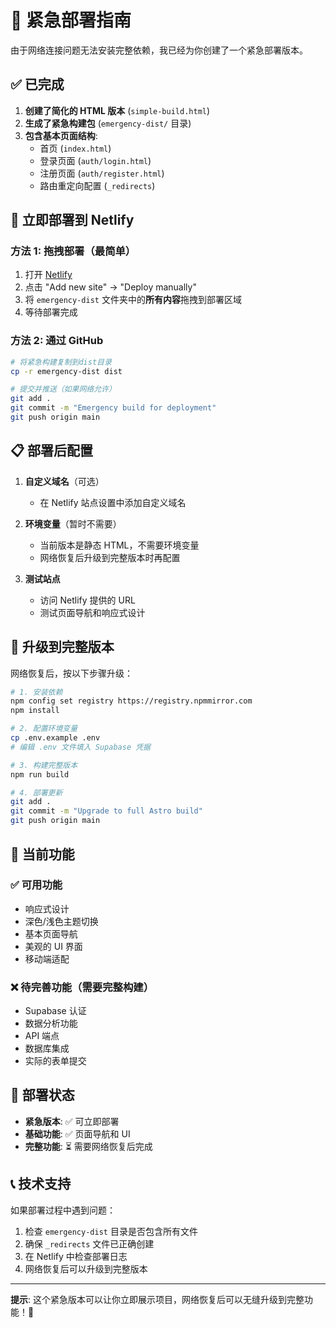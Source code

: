 # 🚨 紧急部署指南

由于网络连接问题无法安装完整依赖，我已经为你创建了一个紧急部署版本。

## ✅ 已完成

1. **创建了简化的 HTML 版本** (`simple-build.html`)
2. **生成了紧急构建包** (`emergency-dist/` 目录)
3. **包含基本页面结构**:
   - 首页 (`index.html`)
   - 登录页面 (`auth/login.html`)
   - 注册页面 (`auth/register.html`)
   - 路由重定向配置 (`_redirects`)

## 🚀 立即部署到 Netlify

### 方法 1: 拖拽部署（最简单）

1. 打开 [Netlify](https://app.netlify.com)
2. 点击 "Add new site" → "Deploy manually"
3. 将 `emergency-dist` 文件夹中的**所有内容**拖拽到部署区域
4. 等待部署完成

### 方法 2: 通过 GitHub

```bash
# 将紧急构建复制到dist目录
cp -r emergency-dist dist

# 提交并推送（如果网络允许）
git add .
git commit -m "Emergency build for deployment"
git push origin main
```

## 📋 部署后配置

1. **自定义域名**（可选）

   - 在 Netlify 站点设置中添加自定义域名

2. **环境变量**（暂时不需要）

   - 当前版本是静态 HTML，不需要环境变量
   - 网络恢复后升级到完整版本时再配置

3. **测试站点**
   - 访问 Netlify 提供的 URL
   - 测试页面导航和响应式设计

## 🔄 升级到完整版本

网络恢复后，按以下步骤升级：

```bash
# 1. 安装依赖
npm config set registry https://registry.npmmirror.com
npm install

# 2. 配置环境变量
cp .env.example .env
# 编辑 .env 文件填入 Supabase 凭据

# 3. 构建完整版本
npm run build

# 4. 部署更新
git add .
git commit -m "Upgrade to full Astro build"
git push origin main
```

## 📱 当前功能

### ✅ 可用功能

- 响应式设计
- 深色/浅色主题切换
- 基本页面导航
- 美观的 UI 界面
- 移动端适配

### ❌ 待完善功能（需要完整构建）

- Supabase 认证
- 数据分析功能
- API 端点
- 数据库集成
- 实际的表单提交

## 🎯 部署状态

- **紧急版本**: ✅ 可立即部署
- **基础功能**: ✅ 页面导航和 UI
- **完整功能**: ⏳ 需要网络恢复后完成

## 📞 技术支持

如果部署过程中遇到问题：

1. 检查 `emergency-dist` 目录是否包含所有文件
2. 确保 `_redirects` 文件已正确创建
3. 在 Netlify 中检查部署日志
4. 网络恢复后可以升级到完整版本

---

**提示**: 这个紧急版本可以让你立即展示项目，网络恢复后可以无缝升级到完整功能！🚀
